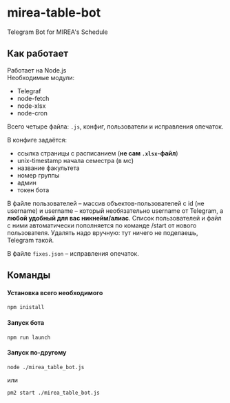 # mirea-table-bot
Telegram Bot for MIREA's Schedule


## Как работает

Работает на Node.js<br>
Необходимые модули:
* Telegraf
* node-fetch
* node-xlsx
* node-cron

Всего четыре файла: `.js`, конфиг, пользователи и исправления опечаток.

В конфиге задаётся:
* ссылка страницы с расписанием (__не сам `.xlsx`-файл__)
* unix-timestamp начала семестра (в мс)
* название факультета
* номер группы
* админ
* токен бота

В файле пользователей – массив объектов-пользователей с id (не username) и username – который необязательно username от Telegram, а __любой удобный для вас никнейм/алиас__. Список пользователей и файл с ними автоматически пополняется по команде /start от нового пользователя. Удалять надо вручную: тут ничего не поделаешь, Telegram такой.

В файле `fixes.json` – исправления опечаток.

## Команды

#### Установка всего необходимого
```
npm inistall
```

#### Запуск бота
```
npm run launch
```

#### Запуск по-другому
```
node ./mirea_table_bot.js
```
или
```
pm2 start ./mirea_table_bot.js
```
